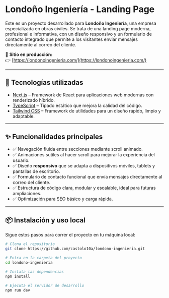 # Londoño Ingeniería - Landing Page

Este es un proyecto desarrollado para **Londoño Ingeniería**, una empresa especializada en obras civiles. Se trata de una landing page moderna, profesional e informativa, con un diseño responsivo y un formulario de contacto integrado que permite a los visitantes enviar mensajes directamente al correo del cliente.

🔗 **Sitio en producción:**  
👉 [https://londonoingenieria.com/](https://londonoingenieria.com/)

---

## 🚀 Tecnologías utilizadas

- [Next.js](https://nextjs.org/) – Framework de React para aplicaciones web modernas con renderizado híbrido.
- [TypeScript](https://www.typescriptlang.org/) – Tipado estático que mejora la calidad del código.
- [Tailwind CSS](https://tailwindcss.com/) – Framework de utilidades para un diseño rápido, limpio y adaptable.

---

## ✨ Funcionalidades principales

- ✅ Navegación fluida entre secciones mediante scroll animado.
- ✅ Animaciones sutiles al hacer scroll para mejorar la experiencia del usuario.
- ✅ Diseño **responsivo** que se adapta a dispositivos móviles, tablets y pantallas de escritorio.
- ✅ Formulario de contacto funcional que envía mensajes directamente al correo del cliente.
- ✅ Estructura de código clara, modular y escalable, ideal para futuras ampliaciones.
- ✅ Optimización para SEO básico y carga rápida.

---

## 📦 Instalación y uso local

Sigue estos pasos para correr el proyecto en tu máquina local:

```bash
# Clona el repositorio
git clone https://github.com/castolo10a/londono-ingenieria.git

# Entra en la carpeta del proyecto
cd londono-ingenieria

# Instala las dependencias
npm install

# Ejecuta el servidor de desarrollo
npm run dev
